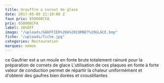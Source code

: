 ```yaml
---
title: Grauffre a cornet de glace
date: 2017-05-05 21:10:00 Z
faux prix: 850000CFA
prix: 650000CFA
label: 10%OFF
image: "/uploads/GAUFFIER%20A%20CORNET%20GLACE.bmp"
fiche: "/uploads/fiche.jpg"
categories: Restauration
marques: nemox
---
```


ce Gaufrier est a un moule en fonte brute totalement rainuré pour la préparation de cornets de glace L'utilisation de ces plaques en fonte à forte valeur de conduction permet de répartir la chaleur uniformément et d'obtenir des gaufres bien dorées et croustillantes